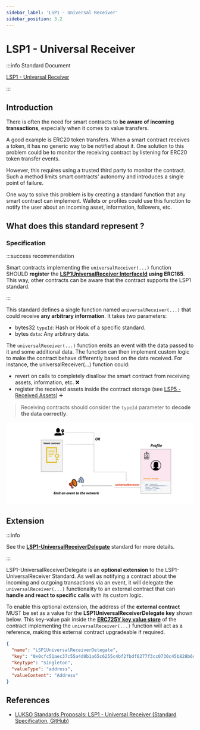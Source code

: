 ```yaml
---
sidebar_label: 'LSP1 - Universal Receiver'
sidebar_position: 3.2
---
```


# LSP1 - Universal Receiver

:::info Standard Document

[LSP1 - Universal Receiver](https://github.com/lukso-network/LIPs/blob/main/LSPs/LSP-1-UniversalReceiver.md)

:::

## Introduction

There is often the need for smart contracts to **be aware of incoming transactions**, especially when it comes to value transfers.

A good example is ERC20 token transfers. When a smart contract receives a token, it has no generic way to be notified about it. One solution to this problem could be to monitor the receiving contract by listening for ERC20 token transfer events.

However, this requires using a trusted third party to monitor the contract. Such a method limits smart contracts' autonomy and introduces a single point of failure.

One way to solve this problem is by creating a standard function that any smart contract can implement. Wallets or profiles could use this function to notify the user about an incoming asset, information, followers, etc.

## What does this standard represent ?

### Specification

:::success recommendation

Smart contracts implementing the `universalReceiver(...)` function SHOULD **register** the **[LSP1UniversalReceiver InterfaceId](../smart-contracts/interface-ids.md) using ERC165**. This way, other contracts can be aware that the contract supports the LSP1 standard.

:::

This standard defines a single function named `universalReceiver(...)` that could receive **any arbitrary information**. It takes two parameters:

- bytes32 `typeId`: Hash or Hook of a specific standard.
- bytes `data`: Any arbitrary data.

The `universalReceiver(...)` function emits an event with the data passed to it and some additional data. The function can then implement custom logic to make the contract behave differently based on the data received. For instance, the universalReceiver(...) function could:

- revert on calls to completely disallow the smart contract from receiving assets, information, etc. :x:
- register the received assets inside the contract storage (see [LSP5 - Received Assets](../universal-profile/06-lsp5-received-assets.md)) :heavy_plus_sign:

> Receiving contracts should consider the `typeId` parameter to **decode the data correctly**.

![schema of universal receiver transaction](../../../static/img/ur-transaction.jpeg)

## Extension

:::info

See the **[LSP1-UniversalReceiverDelegate](../universal-profile/02-lsp1-universal-receiver-delegate.md)** standard for more details.

:::

LSP1-UniversalReceiverDelegate is an **optional extension** to the LSP1-UniversalReceiver Standard. As well as notifying a contract about the incoming and outgoing transactions via an event, it will delegate the `universalReceiver(...)` functionality to an external contract that can **handle and react to specific calls** with its custom logic.

To enable this optional extension, the address of the **external contract** MUST be set as a value for the **LSP1UniversalReceiverDelegate key** shown below. This key-value pair inside the **[ERC725Y key value store](https://github.com/ERC725Alliance/erc725/blob/main/docs/ERC-725.md#erc725y)** of the contract implementing the `universalReceiver(...)` function will act as a reference, making this external contract upgradeable if required.

```json
{
  "name": "LSP1UniversalReceiverDelegate",
  "key": "0x0cfc51aec37c55a4d0b1a65c6255c4bf2fbdf6277f3cc0730c45b828b6db8b47",
  "keyType": "Singleton",
  "valueType": "address",
  "valueContent": "Address"
}
```

## References

- [LUKSO Standards Proposals: LSP1 - Universal Receiver (Standard Specification, GitHub)](https://github.com/lukso-network/LIPs/blob/main/LSPs/LSP-1-UniversalReceiver.md)
